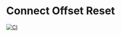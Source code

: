 # Connect Offset Reset

[![CI](https://github.com/helpermethod/kafka-connect-offset-reset/workflows/CI/badge.svg)](https://github.com/helpermethod/kafka-connect-offset-reset/actions?query=workflow%3ACI)
